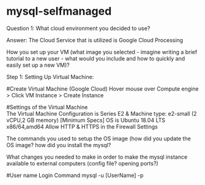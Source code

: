 # mysql-selfmanaged

Question 1: What cloud environment you decided to use?

Answer: The Cloud Service that is utilized is Google Cloud Processing

How you set up your VM (what image you selected - imagine writing a brief tutorial to a new user - what would you include and how to quickly and easily set up a new VM)?

Step 1: Setting Up Virtual Machine:

#Create Virtual Machine (Google Cloud)
Hover mouse over Compute engine > Click VM Instance > Create Instance

#Settings of the Virtual Machine  
The Virtual Machine Configuration is Series E2 & Machine type: e2-small (2 vCPU,2 GB memory) [Minimum Specs]
OS is Ubuntu 18.04 LTS x86/64,amd64
Allow HTTP & HTTPS in the Firewall Settings 


The commands you used to setup the OS image (how did you update the OS image? how did you install the mysql?


What changes you needed to make in order to make the mysql instance available to external computers (config file? opening ports?)

#User name Login Command
mysql -u [UserName] -p


